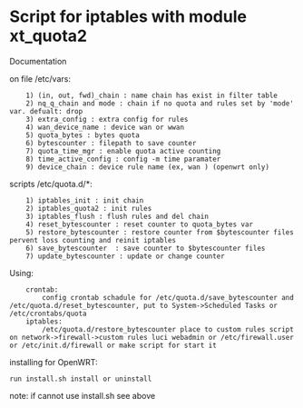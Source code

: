 Script for iptables with module xt_quota2
====

Documentation

on file /etc/vars:

        1) (in, out, fwd)_chain : name chain has exist in filter table
        2) nq_q_chain and mode : chain if no quota and rules set by 'mode' var. defualt: drop
        3) extra_config : extra config for rules
        4) wan_device_name : device wan or wwan
        5) quota_bytes : bytes quota
        6) bytescounter : filepath to save counter 
        7) quota_time_mgr : enable quota active counting
        8) time_active_config : config -m time paramater 
        9) device_chain : device rule name (ex, wan ) (openwrt only)

scripts /etc/quota.d/*:

        1) iptables_init : init chain
        2) iptables_quota2 : init rules
        3) iptables_flush : flush rules and del chain
        4) reset_bytescounter : reset counter to quota_bytes var
        5) restore_bytescounter : restore counter from $bytescounter files pervent loss counting and reinit iptables
        6) save_bytescounter  : save counter to $bytescounter files
        7) update_bytescounter : update or change counter 
Using:

        crontab:
            config crontab schadule for /etc/quota.d/save_bytescounter and /etc/quota.d/reset_bytescounter, put to System->Scheduled Tasks or /etc/crontabs/quota
        iptables:
            /etc/quota.d/restore_bytescounter place to custom rules script on network->firewall->custom rules luci webadmin or /etc/firewall.user or /etc/init.d/firewall or make script for start it 

installing for OpenWRT:

    run install.sh install or uninstall 

note: if cannot use install.sh see above
